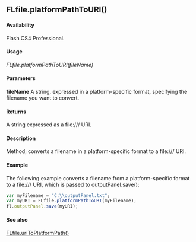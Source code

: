 ## FLfile.platformPathToURI()

#### Availability

Flash CS4 Professional.

#### Usage

*FLfile.platformPathToURI(fileName)*

#### Parameters

**fileName** A string, expressed in a platform-specific format, specifying the filename you want to convert.

#### Returns

A string expressed as a file:/// URI.

#### Description

Method; converts a filename in a platform-specific format to a file:/// URI.

#### Example

The following example converts a filename from a platform-specific format to a file:/// URI, which is passed to outputPanel.save():

```javascript
var myFilename = "C:\\outputPanel.txt";
var myURI = FLfile.platformPathToURI(myFilename);
fl.outputPanel.save(myURI);
```

#### See also

[FLfile.uriToPlatformPath()](../FLfile_object/FLfile14.md)
